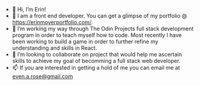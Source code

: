 - 👋 Hi, I’m Erin! 
- 👀 I am a front end developer. You can get a glimpse of my portfolio @ https://erinmoyerportfolio.com/. 
- 🌱 I’m working my way through The Odin Projects full stack development program in order to teach myself how to code. Most recently I have been working to build a game in order to further refine my understanding and skills in React.
- 💞️ I’m looking to collaborate on project that would help me ascertain skills to achieve my goal of becomming a full stack web developer. 
- 📫 If you are interested in getting a hold of me you can email me at even.a.rose@gmail.com


